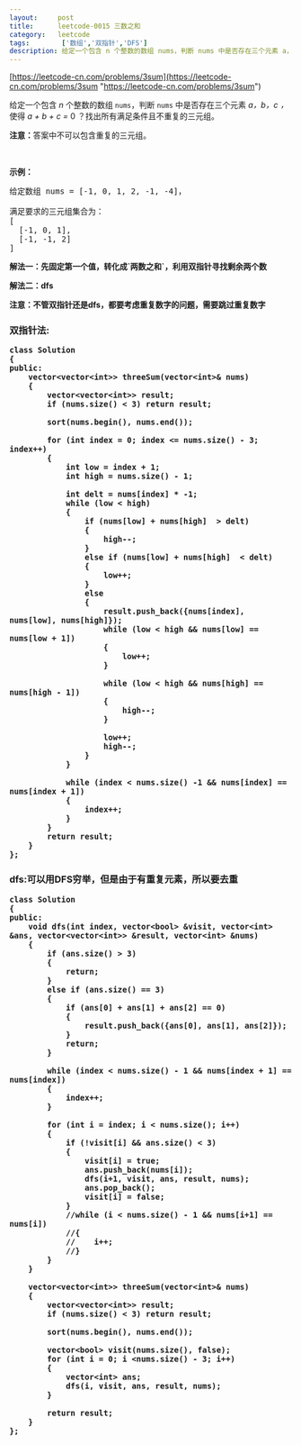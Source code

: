 ```yaml
---
layout:     post
title:      leetcode-0015 三数之和
category:   leetcode
tags:        ['数组','双指针','DFS']
description: 给定一个包含 n 个整数的数组 nums，判断 nums 中是否存在三个元素 a，b，c ，使得 a + b + c = 0 ？找出所有满足条件且不重复的三元组。
---
```


[https://leetcode-cn.com/problems/3sum](https://leetcode-cn.com/problems/3sum "https://leetcode-cn.com/problems/3sum")

<div class="notranslate"><p>给定一个包含 <em>n</em> 个整数的数组&nbsp;<code>nums</code>，判断&nbsp;<code>nums</code>&nbsp;中是否存在三个元素 <em>a，b，c ，</em>使得&nbsp;<em>a + b + c = </em>0 ？找出所有满足条件且不重复的三元组。</p>

<p><strong>注意：</strong>答案中不可以包含重复的三元组。</p>

<p>&nbsp;</p>

<p><strong>示例：</strong></p>

<pre>给定数组 nums = [-1, 0, 1, 2, -1, -4]，

满足要求的三元组集合为：
[
  [-1, 0, 1],
  [-1, -1, 2]
]
</pre>
</div>


<p><strong>解法一：先固定第一个值，转化成`两数之和`，利用双指针寻找剩余两个数</strong></p>
<p><strong>解法二：dfs</strong></p>
<p><strong>注意：不管双指针还是dfs，都要考虑重复数字的问题，需要跳过重复数字</strong></p>


<h3>双指针法:</p3>

	class Solution
	{
	public:
	    vector<vector<int>> threeSum(vector<int>& nums)
	    {
	        vector<vector<int>> result;
	        if (nums.size() < 3) return result;
	
	        sort(nums.begin(), nums.end());
	
	        for (int index = 0; index <= nums.size() - 3; index++)
	        {
	            int low = index + 1;
	            int high = nums.size() - 1;
	
	            int delt = nums[index] * -1;
	            while (low < high)
	            {
	                if (nums[low] + nums[high]  > delt)
	                {
	                    high--;
	                }
	                else if (nums[low] + nums[high]  < delt)
	                {
	                    low++;
	                }
	                else
	                {
	                    result.push_back({nums[index], nums[low], nums[high]});
	                    while (low < high && nums[low] == nums[low + 1])
	                    {
	                        low++;
	                    }
	
	                    while (low < high && nums[high] == nums[high - 1])
	                    {
	                        high--;
	                    }
	
	                    low++;
	                    high--;
	                }
	            }
	
	            while (index < nums.size() -1 && nums[index] == nums[index + 1])
	            {
	                index++;
	            }
	        }
	        return result;
	    }
	};

<h3>dfs:可以用DFS穷举，但是由于有重复元素，所以要去重</p3>

	class Solution 
	{
	public:
	    void dfs(int index, vector<bool> &visit, vector<int> &ans, vector<vector<int>> &result, vector<int> &nums)
	    {
	        if (ans.size() > 3)
	        {
	            return;
	        }
	        else if (ans.size() == 3)
	        {
	            if (ans[0] + ans[1] + ans[2] == 0)
	            {
	                result.push_back({ans[0], ans[1], ans[2]});
	            }
	            return;
	        }
	
	        while (index < nums.size() - 1 && nums[index + 1] == nums[index])
	        {
	            index++;
	        }
	
	        for (int i = index; i < nums.size(); i++)
	        {
	            if (!visit[i] && ans.size() < 3)
	            {
	                visit[i] = true;
	                ans.push_back(nums[i]);
	                dfs(i+1, visit, ans, result, nums);
	                ans.pop_back();
	                visit[i] = false;
	            }
	            //while (i < nums.size() - 1 && nums[i+1] == nums[i])
	            //{
	            //    i++;
	            //}
	        }
	    }
	
	    vector<vector<int>> threeSum(vector<int>& nums)
	    {
	        vector<vector<int>> result;
	        if (nums.size() < 3) return result;
	
	        sort(nums.begin(), nums.end());
	
	        vector<bool> visit(nums.size(), false);
	        for (int i = 0; i <nums.size() - 3; i++)        
	        {
	            vector<int> ans;
	            dfs(i, visit, ans, result, nums);
	        }
	
	        return result;
	    }
	};